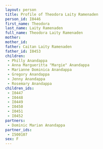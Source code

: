 ```yaml
---
layout: person
title: Profile of Theodora Laity Ramenaden
person_id: I0446
first_name: Theodora
last_name: Laity Ramenaden
full_name: Theodora Laity Ramenaden
mother: 
mother_id: 
father: Caitan Laity Ramenaden
father_id: I0453
children:
 - Philly Anandappa
 - Anna Margueritta "Margie" Anandappa
 - Marianne Dominica Anandappa
 - Gregory Anandappa
 - Jenny Anandappa
 - Rosemary Anandappa
children_ids:
 - I0447
 - I0448
 - I0449
 - I0450
 - I0451
 - I0452
partners:
 - Dominic Marian Anandappa
partner_ids:
 - I500107
sex: F
---
```



